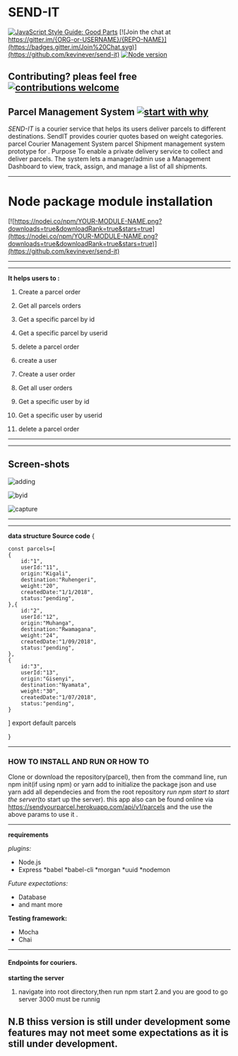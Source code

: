 # SEND-IT 
[![JavaScript Style Guide: Good Parts](https://img.shields.io/badge/code%20style-goodparts-brightgreen.svg?style=flat)](https://github.com/kevinever/send-it "JavaScript The Good Parts")
 [![Join the chat at https://gitter.im/{ORG-or-USERNAME}/{REPO-NAME}](https://badges.gitter.im/Join%20Chat.svg)](https://github.com/kevinever/send-it) [![Node version](https://img.shields.io/node/v/[NPM-MODULE-NAME].svg?style=flat)](http://nodejs.org/download/)

## Contributing? pleas feel free [![contributions welcome](https://img.shields.io/badge/contributions-welcome-brightgreen.svg?style=flat)](https://github.com/kevinever/send-it)
  
## Parcel Management System [![start with why](https://img.shields.io/badge/start%20with-why%3F-brightgreen.svg?style=flat)](https://github.com/kevinever/send-it)


*SEND-IT* is a courier service that helps its users deliver parcels to different destinations. SendIT provides courier quotes based on weight categories.  parcel Courier Management System parcel Shipment management system prototype for .  Purpose To enable a private delivery service to collect and deliver parcels. The system lets a manager/admin use a Management Dashboard to view, track, assign, and manage a list of all shipments.

---
# Node package module installation


[![https://nodei.co/npm/YOUR-MODULE-NAME.png?downloads=true&downloadRank=true&stars=true](https://nodei.co/npm/YOUR-MODULE-NAME.png?downloads=true&downloadRank=true&stars=true)](https://github.com/kevinever/send-it)


---

---

**It helps users to :**

 1. Create a parcel order 
 2. Get all parcels orders
 3. Get a specific parcel by id
 4. Get a specific parcel by userid
 5. delete a parcel order 
 6. create a user
  
 1. Create a user order 
 2. Get all user orders
 3. Get a specific user by id
 4. Get a specific user by userid
 5. delete a parcel order
 
   

---
--- 
## Screen-shots
 
 ![adding](https://user-images.githubusercontent.com/15107339/48858240-8a548280-edc3-11e8-83a4-ad391e5eb422.png)
 
 
![byid](https://user-images.githubusercontent.com/15107339/48858709-ba505580-edc4-11e8-9dc7-b722f7837e6a.png)

![capture](https://user-images.githubusercontent.com/15107339/48858731-c6d4ae00-edc4-11e8-960c-128a8ae0472f.PNG)

---
---
**data structure  Source code**
{

    const parcels=[
    {
        id:"1",
        userId:"11",
        origin:"Kigali",
        destination:"Ruhengeri",
        weight:"20",
        createdDate:"1/1/2018",
        status:"pending",
    },{
        id:"2",
        userId:"12",
        origin:"Muhanga",
        destination:"Rwamagana",
        weight:"24",
        createdDate:"1/09/2018",
        status:"pending",
    },
    {
        id:"3",
        userId:"13",
        origin:"Gisenyi",
        destination:"Nyamata",
        weight:"30",
        createdDate:"1/07/2018",
        status:"pending",
    }
]
export default parcels

}

---
### HOW TO INSTALL AND RUN OR HOW TO 


Clone or download the repository(parcel), then from the command line, run npm init(if using npm) or yarn add to initialize the package json and use yarn add all dependecies and from the root repository *run npm start to start the server*(to start up the server). this app also can be found online via https://sendyourparcel.herokuapp.com/api/v1/parcels and the use the above params to use it .

---

**requirements**

*plugins:*

* Node.js
* Express
*babel
*babel-cli
*morgan
*uuid
*nodemon

*Future expectations:*

* Database
* and mant more

**Testing framework:**

* Mocha
* Chai

---

#### Endpoints for couriers.


**starting the server**

1. navigate into root directory,then run npm start 
2.and you are good to go server 3000 must be runnig


## N.B thiss version is still under development some features may not meet some expectations as it is still under development.

